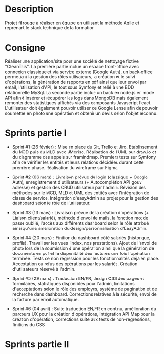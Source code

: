 # Description
Projet fil rouge à réaliser en équipe en utilisant la méthode Agile et reprenant le stack technique de la formation
# Consigne
Réaliser une application/site pour une société de nettoyage fictive "CleanThis". La première partie inclue un espace front-office avec connexion classique et via service externe (Google Auth), un back-office permettant la gestion des rôles utilisateurs, la création et le suivi d'opérations, la génération de rapports en pdf ainsi que leur envoi par email, l'utilisation d'API, le tout sous Symfony et relié à une BDD relationnelle MySql. La seconde partie inclue un back en node.js en mode API afin d'insérer et récupérer les logs dans MongoDB mais également remonter des statistiques affichés via des composants Javascript React. L'utilisateur doit également pouvoir utiliser de Google Lense afin de pouvoir soumettre en photo une opération et obtenir un devis selon l'objet reconnu.
# Sprints partie I
- Sprint #1 (26 février) : Mise en place du Git, Trello et Jiro. Etablissement du MCD puis du MLD avec JMerise. Réalisation de l'UML sur draw.io et du diagramme des appels sur framindmap. Premiers tests sur Symfony afin de vérifier les entités et leurs relations décidées durant cette première phase. Réalisation du wireframe sur Figma.

- Sprint #2 (06 mars) : Livraison prévue du login (classique + Google Auth), enregistrement d'utilisateurs (+ Autocomplétion API gouv adresse) et gestion des CRUD utilisateur par l'admin. Révision des méthodes sur le MCD, MLD et UML des entités avec l'intégration de classe de service. Intégration d'easyAdmin au projet pour la gestion des dashboard selon le rôle de l'utilisateur.

- Sprint #3 (13 mars) : Livraison prévue de la création d'opérations (+ Liaison client/salarié), méthode d'envoi de mails, la fonction mot de passe oublié, l'accès aux différents dashboard selon le rôle attribué ainsi qu'une amélioration du design/personnalisation d'EasyAdmin.

- Sprint #4 (20 mars) : Finition du dashboard côté salariés (historique, profils). Travail sur les vues (index, nos prestations). Ajout de l'envoi de photo lors de la soumission d'une opération ainsi que la génération de documents en pdf et la disponiblité des factures une fois l'opération terminée. Tests de non régression pour les fonctionnalités déjà en place. Acceptation ou refus des opérations par les salariés. Création d'utilisateurs réservé à l'admin.

- Sprint #5 (29 mars) : Traduction EN/FR, design CSS des pages et formulaires, statistiques disponibles pour l'admin, limitations d'acceptations selon le rôle des employés, système de pagination et de recherche dans dashboard. Corrections relatives à la sécurité, envoi de la facture par email automatique.

- Sprint #6 (04 avril) : Suite traduction EN/FR en continu, amélioration du parcours UX pour la création d'opérations, intégration API Map pour la création d'opération, corrections suite aux tests de non-regressions, finitions du CSS
# Sprints partie II
